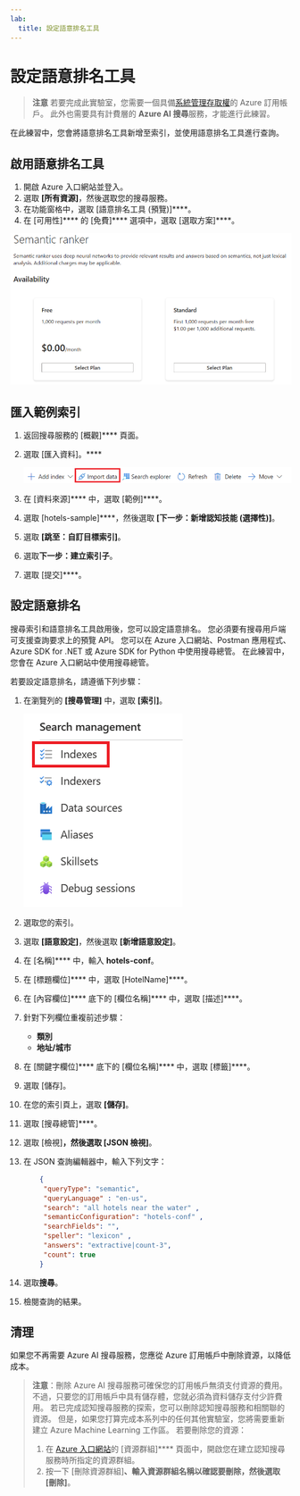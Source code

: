 ```yaml
---
lab:
  title: 設定語意排名工具
---
```


# 設定語意排名工具

> **注意** 若要完成此實驗室，您需要一個具備[系統管理存取權](https://azure.microsoft.com/free?azure-portal=true)的 Azure 訂用帳戶。 此外也需要具有計費層的 **Azure AI 搜尋**服務，才能進行此練習。

在此練習中，您會將語意排名工具新增至索引，並使用語意排名工具進行查詢。

## 啟用語意排名工具

1. 開啟 Azure 入口網站並登入。
1. 選取 **[所有資源]**，然後選取您的搜尋服務。
1. 在功能窗格中，選取 [語意排名工具 (預覽)]****。
1. 在 [可用性]**** 的 [免費]**** 選項中，選取 [選取方案]****。

![語意排名工具對話方塊的螢幕擷取畫面。](../media/semantic-search/semanticsearch.png)

## 匯入範例索引

1. 返回搜尋服務的 [概觀]**** 頁面。
1. 選取 [匯入資料]。****

    ![[匯入資料] 按鈕的螢幕擷取畫面。](../media/semantic-search/importdata.png)

1. 在 [資料來源]**** 中，選取 [範例]****。
1. 選取 [hotels-sample]****，然後選取 **[下一步：新增認知技能 (選擇性)]**。
1. 選取 **[跳至：自訂目標索引]**。
1. 選取**下一步：建立索引子**。
1. 選取 [提交]****。

## 設定語意排名

搜尋索引和語意排名工具啟用後，您可以設定語意排名。 您必須要有搜尋用戶端可支援查詢要求上的預覽 API。 您可以在 Azure 入口網站、Postman 應用程式、Azure SDK for .NET 或 Azure SDK for Python 中使用搜尋總管。 在此練習中，您會在 Azure 入口網站中使用搜尋總管。

若要設定語意排名，請遵循下列步驟：

1. 在瀏覽列的 **[搜尋管理]** 中，選取 **[索引]**。

    ![[索引] 按鈕的螢幕擷取畫面。](../media/semantic-search/indexes.png)

1. 選取您的索引。
1. 選取 **[語意設定]**，然後選取 **[新增語意設定]**。
1. 在 [名稱]**** 中，輸入 **hotels-conf**。
1. 在 [標題欄位]**** 中，選取 [HotelName]****。
1. 在 [內容欄位]**** 底下的 [欄位名稱]**** 中，選取 [描述]****。
1. 針對下列欄位重複前述步驟：
    - **類別**
    - **地址/城市**
1. 在 [關鍵字欄位]**** 底下的 [欄位名稱]**** 中，選取 [標籤]****。
1. 選取 [儲存]。
1. 在您的索引頁上，選取 **[儲存]**。
1. 選取 [搜尋總管]****。
1. 選取 [檢視]****，然後選取 [JSON 檢視]****。
1. 在 JSON 查詢編輯器中，輸入下列文字：

    ```json
        {
         "queryType": "semantic",
         "queryLanguage" : "en-us",
         "search": "all hotels near the water" , 
         "semanticConfiguration": "hotels-conf" , 
         "searchFields": "",
         "speller": "lexicon" , 
         "answers": "extractive|count-3",
         "count": true
        }
    ```

1. 選取**搜尋**。
1. 檢閱查詢的結果。

## 清理

如果您不再需要 Azure AI 搜尋服務，您應從 Azure 訂用帳戶中刪除資源，以降低成本。

>**注意**：刪除 Azure AI 搜尋服務可確保您的訂用帳戶無須支付資源的費用。 不過，只要您的訂用帳戶中具有儲存體，您就必須為資料儲存支付少許費用。 若已完成認知搜尋服務的探索，您可以刪除認知搜尋服務和相關聯的資源。 但是，如果您打算完成本系列中的任何其他實驗室，您將需要重新建立 Azure Machine Learning 工作區。
> 若要刪除您的資源：
> 1. 在 [Azure 入口網站](https://portal.azure.com?azure-portal=true )的 [資源群組]**** 頁面中，開啟您在建立認知搜尋服務時所指定的資源群組。
> 1. 按一下 [刪除資源群組]****、輸入資源群組名稱以確認要刪除，然後選取 [刪除]****。
